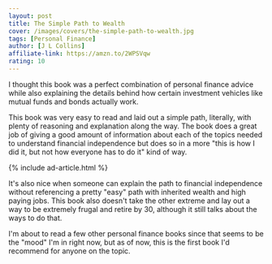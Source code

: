 ```yaml
---
layout: post
title: The Simple Path to Wealth
cover: /images/covers/the-simple-path-to-wealth.jpg
tags: [Personal Finance]
author: [J L Collins]
affiliate-link: https://amzn.to/2WPSVqw
rating: 10
---
```


I thought this book was a perfect combination of personal finance advice while also explaining the details behind how certain investment vehicles like mutual funds and bonds actually work.

This book was very easy to read and laid out a simple path, literally, with plenty of reasoning and explanation along the way. The book does a great job of giving a good amount of information about each of the topics needed to understand financial independence but does so in a more "this is how I did it, but not how everyone has to do it" kind of way.

{% include ad-article.html %}

It's also nice when someone can explain the path to financial independence without referencing a pretty "easy" path with inherited wealth and high paying jobs. This book also doesn't take the other extreme and lay out a way to be extremely frugal and retire by 30, although it still talks about the ways to do that.

I'm about to read a few other personal finance books since that seems to be the "mood" I'm in right now, but as of now, this is the first book I'd recommend for anyone on the topic.